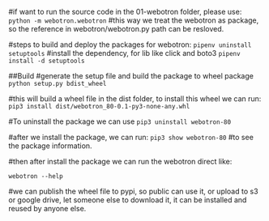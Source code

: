 
#if want to run the source code in the 01-webotron folder, please use:
```python -m webotron.webotron```
#this way we treat the webotron as package, so the reference in webotron/webotron.py path can be resloved.

#steps to build and deploy the packages for webotron:
```pipenv uninstall setuptools```
#install the dependency, for lib like click and boto3
```pipenv install -d setuptools```

##Build
#generate the setup file and build the package to wheel package
```python setup.py bdist_wheel```

#this will build a wheel file in the dist folder, to install this wheel we can run:
```pip3 install dist/webotron_80-0.1-py3-none-any.whl```

#To uninstall the package we can use
```pip3 uninstall webotron-80```

#after we install the package, we can run:
```pip3 show webotron-80```
#to see the package information.

#then after install the package we can run the webotron direct like:

```webotron --help```

#we can publish the wheel file to pypi, so public can use it, or upload to s3 or google drive, let someone else to download it, it can be installed and reused by anyone else.